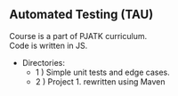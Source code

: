 ## Automated Testing (TAU)
Course is a part of PJATK curriculum.\
Code is written in JS.
* Directories:
  * 1 ) Simple unit tests and edge cases.
  * 2 ) Project 1. rewritten using Maven
